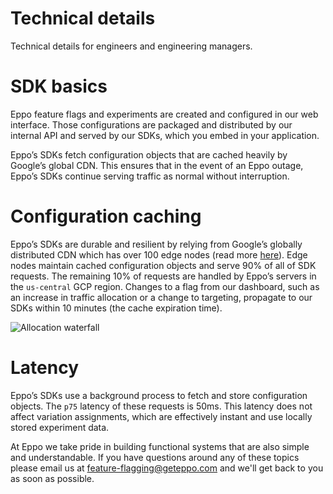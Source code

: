 # Technical details

Technical details for engineers and engineering managers.

# SDK basics

Eppo feature flags and experiments are created and configured in our web interface. Those configurations are packaged and distributed by our internal API and served by our SDKs, which you embed in your application.

Eppo’s SDKs fetch configuration objects that are cached heavily by Google’s global CDN. This ensures that in the event of an Eppo outage, Eppo’s SDKs continue serving traffic as normal without interruption.

# Configuration caching

Eppo’s SDKs are durable and resilient by relying from Google’s globally distributed CDN which has over 100 edge nodes (read more [here](https://cloud.google.com/cdn/docs#docs)). Edge nodes maintain cached configuration objects and serve 90% of all of SDK requests. The remaining 10% of requests are handled by Eppo’s servers in the `us-central` GCP region. Changes to a flag from our dashboard, such as an increase in traffic allocation or a change to targeting, propagate to our SDKs within 10 minutes (the cache expiration time).

![Allocation waterfall](/img/feature-flagging/caching.png)

# Latency

Eppo’s SDKs use a background process to fetch and store configuration objects. The `p75` latency of these requests is 50ms. This latency does not affect variation assignments, which are effectively instant and use locally stored experiment data.

At Eppo we take pride in building functional systems that are also simple and understandable. If you have questions around any of these topics please email us at feature-flagging@geteppo.com and we'll get back to you as soon as possible.
